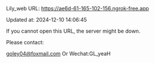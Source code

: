 Lily_web URL: https://ae6d-61-165-102-156.ngrok-free.app

Updated at: 2024-12-10 14:06:45

If you cannot open this URL, the server might be down.

Please contact: 

goley04@foxmail.com Or Wechat:GL_yeaH